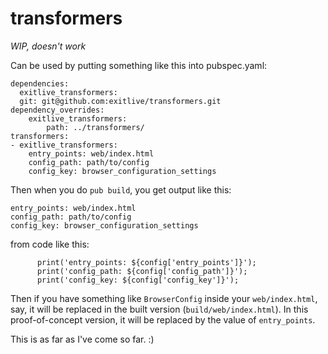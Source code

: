 # transformers

*WIP, doesn't work*

Can be used by putting something like this into pubspec.yaml:
```
dependencies:
  exitlive_transformers:
  git: git@github.com:exitlive/transformers.git
dependency_overrides:
    exitlive_transformers:
        path: ../transformers/
transformers:
- exitlive_transformers:
    entry_points: web/index.html
    config_path: path/to/config
    config_key: browser_configuration_settings
```
Then when you do `pub build`, you get output like this:
```
entry_points: web/index.html
config_path: path/to/config
config_key: browser_configuration_settings
```
from code like this:
```
      print('entry_points: ${config['entry_points']}');
      print('config_path: ${config['config_path']}');
      print('config_key: ${config['config_key']}');
```
Then if you have something like `BrowserConfig` inside your `web/index.html`,
say, it will be replaced in the built version (`build/web/index.html`). In this
proof-of-concept version, it will be replaced by the value of `entry_points`.

This is as far as I've come so far. :)
